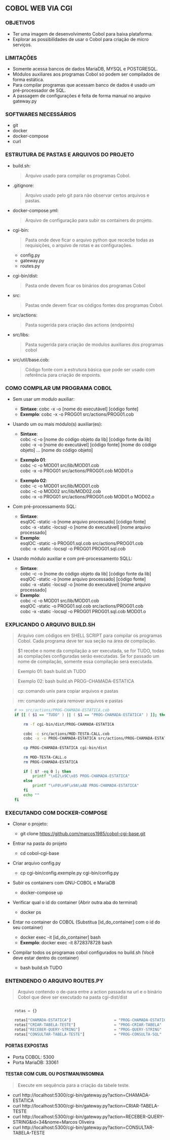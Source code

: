 ## COBOL WEB VIA CGI

### OBJETIVOS
* Ter uma imagem de desenvolvimento Cobol para baixa plataforma.
* Explorar as possibilidades de usar o Cobol para criação de micro serviços.

### LIMITAÇÕES
* Somente acessa bancos de dados MariaDB, MYSQL e POSTGRESQL.
* Módulos auxiliares aos programas Cobol só podem ser compilados de forma estática.
* Para compilar programas que acessam banco de dados é usado um pré-processador de SQL.
* A passagem de configurações é feita de forma manual no arquivo gateway.py

### SOFTWARES NECESSÁRIOS
* git
* docker 
* docker-compose
* curl

### ESTRUTURA DE PASTAS E ARQUIVOS DO PROJETO

* build.sh:
	> Arquivo usado para compilar os programas Cobol.

* .gitignore:
	> Arquivo usado pelo git para não observar certos arquivos e pastas.	
	
* docker-compose.yml:
	> Arquivo de configuração para subir os containers do projeto.
		
* cgi-bin:
	> Pasta onde deve ficar o arquivo python que rececbe todas as 
	requisições, o arquivo de rotas e as configurações.

	- config.py
	- gateway.py 
	- routes.py
	
* cgi-bin/dist:
	> Pasta onde devem ficar os binários dos programas Cobol

* src:
	> Pastas onde devem ficar os códigos fontes dos programas Cobol.

* src/actions:
   > Pasta sugerida para criação das actions (endpoints)
 
* src/libs:
   > Pasta sugerida para criação de modulos auxiliares dos programas cobol

* src/util/base.cob:
	> Código fonte com a estrutura básica que pode ser usado com referência para
	criação de enpoints.



### COMO COMPILAR UM PROGRAMA COBOL
* Sem usar um modulo auxiliar:
	* **Sintaxe**: cobc -x -o [nome do executável] [código fonte]
	* **Exemplo**: cobc -x -o PROG01 src/actions/PROG01.cob
	
* Usando um ou mais módulo(s) auxiliar(es):
	* **Sintaxe**: <br>
		cobc -c -o [nome do código objeto da lib] [código fonte da lib]<br>
		cobc -x -o [nome do executável] [código fonte] [nome do código objeto] ... [nome do código objeto] <br>
	* **Exemplo 01**: <br>
				cobc -c -o  MOD01 src/lib/MOD01.cob <br>
				cobc -x -o  PROG01 src/actions/PROG01.cob MOD01.o
				
	* **Exemplo 02**: <br>
				cobc -c -o  MOD01 src/lib/MOD01.cob <br>
				cobc -c -o  MOD02 src/lib/MOD02.cob <br>
				cobc -x -o  PROG01 src/actions/PROG01.cob MOD01.o MOD02.o
				
* Com pré-processamento SQL:
	* **Sintaxe**: <br>
		esqlOC  -static -o [nome arquivo processado] [código fonte]  <br>
		cobc -x -static -locsql -o [nome do executável]  [nome arquivo processado]  <br>
	* **Exemplo**: <br>
				esqlOC  -static -o PROG01.sql.cob src/actions/PROG01.cob <br>
				cobc -x -static -locsql -o PROG01 PROG01.sql.cob
				
* Usando módulo auxiliar e com pré-processamento SQLL:
	* **Sintaxe**: <br>
		cobc -c -o [nome do código objeto da lib] [código fonte da lib] <br>
		esqlOC  -static -o [nome arquivo processado] [código fonte]  <br>
		cobc -x -static -locsql -o [nome do executável]  [nome arquivo processado]  <br>
	* **Exemplo**: <br>
				cobc -c -o  MOD01 src/lib/MOD01.cob <br>
				esqlOC  -static -o PROG01.sql.cob src/actions/PROG01.cob <br>
				cobc -x -static -locsql -o PROG01 PROG01.sql.cob MOD01.o


### EXPLICANDO O ARQUIVO BUILD.SH

> Arquivo com códigos em SHELL SCRIPT para compilar os programas
Cobol. Cada programa deve ter sua seção na área de compilação.

> $1 recebe o nome da compilação a ser executada, se for TUDO, todas as compilações configuradas serão executadas. Se for passado um nome de compilação, somente essa compilação será executada.

> Exemplo 01: bash build.sh TUDO 

> Exemplo 02: bash build.sh PROG-CHAMADA-ESTATICA

> cp: comando unix para copiar arquivos e pastas

> rm: comando unix para remover arquivos e pastas
```sh
	# >> src/actions/PROG-CHAMADA-ESTATICA.cob
	if [[ ( $1 == "TUDO" ) || ( $1 == "PROG-CHAMADA-ESTATICA" ) ]]; then
	
	    rm -f cgi-bin/dist/PROG-CHAMADA-ESTATICA
	
	    cobc -c src/actions/MOD-TESTA-CALL.cob
	    cobc -x -o PROG-CHAMADA-ESTATICA src/actions/PROG-CHAMADA-ESTATICA.cob MOD-TESTA-CALL.o
	    
	    cp PROG-CHAMADA-ESTATICA cgi-bin/dist
	    
	    rm MOD-TESTA-CALL.o
	    rm PROG-CHAMADA-ESTATICA
	
	    if [ $? -eq 0 ]; then 
	        printf "\xE2\x9C\x85 PROG-CHAMADA-ESTATICA"
	    else 
	        printf "\xF0\x9F\x9A\xAB PROG-CHAMADA-ESTATICA"
	    fi
	    echo ""
	fi

```
	
### EXECUTANDO COM DOCKER-COMPOSE

* Clonar o projeto:
	* git clone https://github.com/marcos1985/cobol-cgi-base.git

* Entrar na pasta do projeto
	* cd cobol-cgi-base

* Criar arquivo config.py
	* cp cgi-bin/config.exemple.py cgi-bin/config.py

* Subir os containers com GNU-COBOL e MariaDB
	* docker-compose up

* Verificar qual o id do container (Abrir outra aba do terminal)
	* docker ps

* Entar no container do COBOL (Substitua [id_do_container] com o id do seu container)
	* docker exec -it [id_do_container] bash
	* **Exemplo**: docker exec -it 8728378728 bash

* Compilar todos os programas cobol configurados no build.sh (Você deve estar dentro do container)
	* bash build.sh TUDO
	
### ENTENDENDO O ARQUIVO ROUTES.PY

> Arquivo contendo o de-para entre a action passada na url e o binário Cobol que deve ser executado na pasta cgi-dist/dist

``` python

	rotas = {}

	rotas["CHAMADA-ESTATICA"]                   = "PROG-CHAMADA-ESTATICA"
	rotas["CRIAR-TABELA-TESTE"]                 = "PROG-CRIAR-TABELA"
	rotas["RECEBER-QUERY-STRING"]               = "PROG-QUERY-STRING"
	rotas["CONSULTAR-TABELA-TESTE"]             = "PROG-CONSULTA-SQL"

```

#### PORTAS EXPOSTAS

* Porta COBOL:     5300
* Porta MariaDB:   33061

#### TESTAR COM CURL OU POSTMAN/INSOMNIA
> Execute em sequência para a criação da tabele teste.

* curl http://localhost:5300/cgi-bin/gateway.py?action=CHAMADA-ESTATICA
* curl http://localhost:5300/cgi-bin/gateway.py?action=CRIAR-TABELA-TESTE
* curl http://localhost:5300/cgi-bin/gateway.py?action=RECEBER-QUERY-STRING&id=34&nome=Marcos Oliveira
* curl http://localhost:5300/cgi-bin/gateway.py?action=CONSULTAR-TABELA-TESTE
